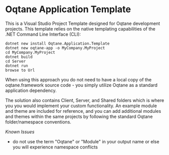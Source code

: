 # Oqtane Application Template

This is a Visual Studio Project Template designed for Oqtane development projects. This template relies on the native templating capabilities of the .NET Command Line Interface (CLI):

```
dotnet new install Oqtane.Application.Template
dotnet new oqtane-app -o MyCompany.MyProject
cd MyCompany.MyProject
dotnet build
cd Server
dotnet run
browse to Url
```

When using this approach you do not need to have a local copy of the oqtane.framework source code - you simply utilize Oqtane as a standard application dependency.

The solution also contains Client, Server, and Shared folders which is where you you would implement your custom functionality. An example module and theme are included for reference, and you can add additional modules and themes within the same projects by following the standard Oqtane folder/namespace conventions. 

*Known Issues*

- do not use the term "Oqtane" or "Module" in your output name or else you will experience namespace conflicts

